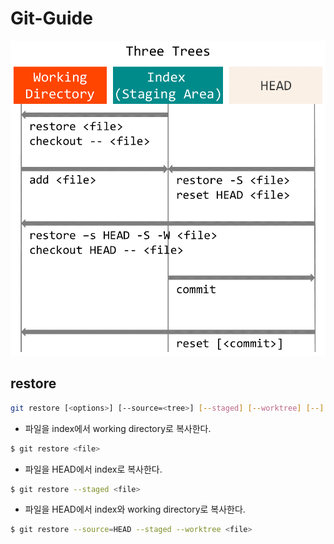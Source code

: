 # Git-Guide

![Three Trees](./images/three-trees.png)

## restore

```bash
git restore [<options>] [--source=<tree>] [--staged] [--worktree] [--] <pathspec>…​
```

- 파일을 index에서 working directory로 복사한다.

```bash
$ git restore <file>
```

- 파일을 HEAD에서 index로 복사한다.

```bash
$ git restore --staged <file>
```

- 파일을 HEAD에서 index와 working directory로 복사한다.

```bash
$ git restore --source=HEAD --staged --worktree <file>
```
